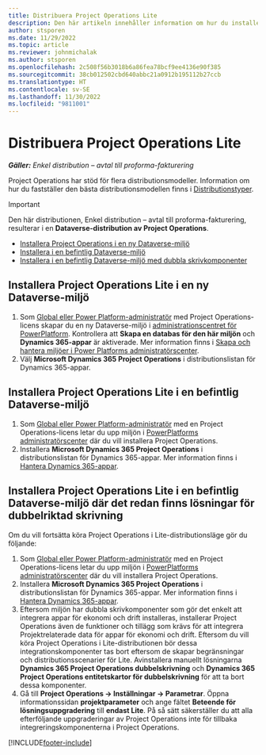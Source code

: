 ```yaml
---
title: Distribuera Project Operations Lite
description: Den här artikeln innehåller information om hur du installerar Project Operations lite driftsättning - affär till proforma-fakturering.
author: stsporen
ms.date: 11/29/2022
ms.topic: article
ms.reviewer: johnmichalak
ms.author: stsporen
ms.openlocfilehash: 2c508f56b3018b6a86fea78bcf9ee4136e90f385
ms.sourcegitcommit: 38cb012502cbd640abbc21a0912b195112b27ccb
ms.translationtype: HT
ms.contentlocale: sv-SE
ms.lasthandoff: 11/30/2022
ms.locfileid: "9811001"
---
```

# <a name="deploy-project-operations-lite"></a>Distribuera Project Operations Lite

_**Gäller:** Enkel distribution – avtal till proforma-fakturering_



Project Operations har stöd för flera distributionsmodeller. Information om hur du fastställer den bästa distributionsmodellen finns i [Distributionstyper](determine-deployment-type.md).


> [!IMPORTANT]
> Den här distributionen, Enkel distribution – avtal till proforma-fakturering, resulterar i en **Dataverse-distribution av Project Operations**.

- [Installera Project Operations i en ny Dataverse-miljö](#new)
- [Installera i en befintlig Dataverse-miljö](#existing)
- [Installera i en befintlig Dataverse-miljö med dubbla skrivkomponenter](#existingdw)



## <a name="install-project-operations-lite-to-a-new-dataverse-environment"></a><a name="new"></a>Installera Project Operations Lite i en ny Dataverse-miljö

1. Som [Global eller Power Platform-administratör](/power-platform/admin/global-service-administrators-can-administer-without-license) med Project Operations-licens skapar du en ny Dataverse-miljö i [administrationscentret för PowerPlatform](https://admin.powerplatform.com). Kontrollera att **Skapa en databas för den här miljön** och **Dynamics 365-appar** är aktiverade. Mer information finns i [Skapa och hantera miljöer i Power Platforms administratörscenter](/power-platform/admin/create-environment#create-an-environment-in-the-power-platform-admin-center).
1. Välj **Microsoft Dynamics 365 Project Operations** i distributionslistan för Dynamics 365-appar.


## <a name="install-project-operations-lite-to-an-existing-dataverse-environment"></a><a name="existing"></a>Installera Project Operations Lite i en befintlig Dataverse-miljö 
1. Som [Global eller Power Platform-administratör](/power-platform/admin/global-service-administrators-can-administer-without-license) med en Project Operations-licens letar du upp miljön i [PowerPlatforms administratörscenter](https://admin.powerplatform.com) där du vill installera Project Operations.
1. Installera **Microsoft Dynamics 365 Project Operations** i distributionslistan för Dynamics 365-appar. Mer information finns i [Hantera Dynamics 365-appar](/power-platform/admin/manage-apps).

## <a name="install-project-operations-lite-to-an-existing-dataverse-environment-where-dual-write-solutions-are-already-present"></a><a name="existingdw"></a>Installera Project Operations Lite i en befintlig Dataverse-miljö där det redan finns lösningar för dubbelriktad skrivning

Om du vill fortsätta köra Project Operations i Lite-distributionsläge gör du följande:

1. Som [Global eller Power Platform-administratör](/power-platform/admin/global-service-administrators-can-administer-without-license) med en Project Operations-licens letar du upp miljön i [PowerPlatforms administratörscenter](https://admin.powerplatform.com) där du vill installera Project Operations.
1. Installera **Microsoft Dynamics 365 Project Operations** i distributionslistan för Dynamics 365-appar. Mer information finns i [Hantera Dynamics 365-appar](/power-platform/admin/manage-apps).
1. Eftersom miljön har dubbla skrivkomponenter som gör det enkelt att integrera appar för ekonomi och drift installeras, installerar Project Operations även de funktioner och tillägg som krävs för att integrera Projektrelaterade data för appar för ekonomi och drift. Eftersom du vill köra Project Operations i Lite-distributionen bör dessa integrationskomponenter tas bort eftersom de skapar begränsningar och distributionsscenarier för Lite. Avinstallera manuellt lösningarna **Dynamics 365 Project Operations dubbelskrivning** och **Dynamics 365 Project Operations entitetskartor för dubbelskrivning** för att ta bort dessa komponenter.
1. Gå till **Project Operations -> Inställningar -> Parametrar**. Öppna informationssidan **projektparameter** och ange fältet **Beteende för lösningsuppgradering** till **endast Lite**. På så sätt säkerställer du att alla efterföljande uppgraderingar av Project Operations inte för tillbaka integreringskomponenterna i Project Operations.  

[!INCLUDE[footer-include](../includes/footer-banner.md)]
